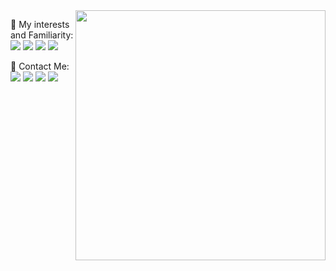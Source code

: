 <img align="right" width=400 src="https://github-readme-stats.vercel.app/api?username=mohhamad-esmaili&theme=bear"/>
<p>
🎈 My interests and Familiarity: 
</br>
<img src="https://img.shields.io/badge/Dart-0175C2?style=for-the-badge&logo=dart&logoColor=white" target="_blank" />
<img src="https://img.shields.io/badge/Flutter-02569B?style=for-the-badge&logo=flutter&logoColor=white" target="_blank" />
<img src="https://img.shields.io/badge/Python-14354C?style=for-the-badge&logo=python&logoColor=white" target="_blank" />
<img src="https://img.shields.io/badge/Django-092E20?style=for-the-badge&logo=django&logoColor=green" target="_blank" />
</p>
<p>
📣 Contact Me: 
</br>
    <a href="mailto:esmaili.mohhamad@gmail.com?subject=Mail from Github Profile"><img src="https://img.shields.io/badge/Gmail-D14836?style=for-the-badge&logo=gmail&logoColor=white" target="_blank" /></a>
    <a href="https://www.linkedin.com/in/mohammad-esmaili/" target="_blank"><img src="https://img.shields.io/badge/linkedin-0077B5.svg?style=for-the-badge&logo=linkedin&logoColor=white" /></a>
    <a href="https://stackoverflow.com/users/14642553/mhmd" target="_blank"><img src="https://img.shields.io/badge/Stack_Overflow-FE7A16?style=for-the-badge&logo=stack-overflow&logoColor=white" /></a>
    <a href="https://instagram.com/m.m.dl" target="_blank"><img src="https://img.shields.io/badge/instagram-E4405F.svg?style=for-the-badge&logo=instagram&logoColor=white"/></a>
</p>

